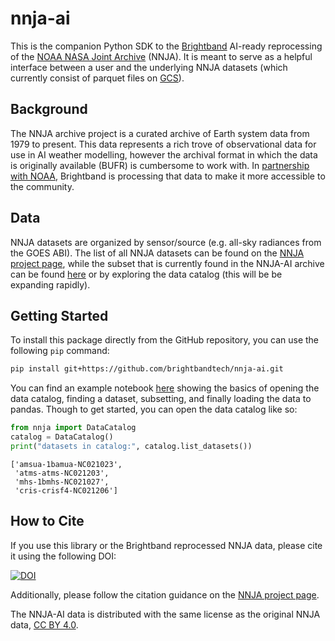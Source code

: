 # nnja-ai
This is the companion Python SDK to the [Brightband](https://www.brightband.com/) AI-ready reprocessing of the [NOAA NASA Joint Archive](https://psl.noaa.gov/data/nnja_obs/) (NNJA).
It is meant to serve as a helpful interface between a user and the underlying NNJA datasets (which currently consist of parquet files on [GCS](https://console.cloud.google.com/storage/browser/nnja-ai)).

## Background
The NNJA archive project is a curated archive of Earth system data from 1979 to present.
This data represents a rich trove of observational data for use in AI weather modelling, however the archival format in which the data is originally available (BUFR) is cumbersome to work with.
In [partnership with NOAA](https://techpartnerships.noaa.gov/tpo_partnership/making-observation-data-ai-ready/), Brightband is processing that data to make it more accessible to the community.

## Data
NNJA datasets are organized by sensor/source (e.g. all-sky radiances from the GOES ABI).
The list of all NNJA datasets can be found on the [NNJA project page](https://psl.noaa.gov/data/nnja_obs/#data-sources), while the subset that is currently found in the NNJA-AI archive can be found [here](docs/datasets.md) or by exploring the data catalog (this will be be expanding rapidly).



## Getting Started

To install this package directly from the GitHub repository, you can use the following `pip` command:

```sh
pip install git+https://github.com/brightbandtech/nnja-ai.git
```
You can find an example notebook [here](example_notebooks/basic_dataset_example.ipynb) showing the basics of opening the data catalog, finding a dataset, subsetting, and finally loading the data to pandas.
Though to get started, you can open the data catalog like so:

```python
from nnja import DataCatalog
catalog = DataCatalog()
print("datasets in catalog:", catalog.list_datasets())
```

```
['amsua-1bamua-NC021023',
 'atms-atms-NC021203',
 'mhs-1bmhs-NC021027',
 'cris-crisf4-NC021206']
```

## How to Cite
If you use this library or the Brightband reprocessed NNJA data, please cite it using the following DOI:

[![DOI](https://zenodo.org/badge/DOI/10.5281/zenodo.1234567.svg)](insertlinkhere)

Additionally, please follow the citation guidance on the [NNJA project page](https://psl.noaa.gov/data/nnja_obs/#cite
).

The NNJA-AI data is distributed with the same license as the original NNJA data, [CC BY 4.0](https://creativecommons.org/licenses/by/4.0/deed.en).
